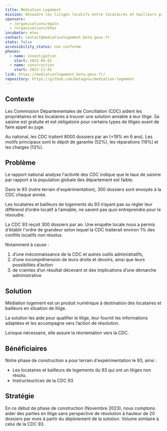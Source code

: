 ```yaml
---
title: Médiation Logement
mission: Résoudre les litiges locatifs entre locataires et bailleurs par la médiation.
sponsors:
  - /organisations/dgaln
  - /organisations/mtes
incubator: mtes
contact: contact@mediationlogement.beta.gouv.fr
stats: false
accessibility_status: non conforme
phases:
  - name: investigation
    start: 2023-05-01
  - name: construction
    start: 2023-11-01
link: https://mediationlogement.beta.gouv.fr/
repository: https://github.com/betagouv/mediation-logement
---
```

## Contexte
Les Commission Départementales de Conciliation (CDC) aident les propriétaires et les locataires à trouver une solution amiable à leur litige. Sa saisine est gratuite et est obligatoire pour certains types de litiges avant de faire appel au juge.

Au national, les CDC traitent 8000 dossiers par an (+19% en 6 ans). Les motifs principaux sont le dépôt de garantie (52%), les réparations (19%) et les charges (13%).

## Problème
Le rapport national analyse l'activité des CDC indique que le taux de saisine par rapport à la population globale des département est faible. 

Dans le 93 (notre terrain d'expérimentation), 300 dossiers sont envoyés à la CDC chaque année. 

Les locataires et bailleurs de logements du 93 n’ayant pas su régler leur différend d’ordre locatif à l’amiable, ne savent pas quoi entreprendre pour le résoudre.

La CDC 93 reçoit 300 dossiers par an. Une enquête locale nous a permis d'établir l'ordre de grandeur selon lequel la CDC traiterait environ 1% des conflits locatifs non résolus.

Notamment à cause :
1. d’une méconnaissance de la CDC et autres outils administratifs,
2. d’une incompréhension de leurs droits et devoirs, ainsi que leurs possibilités d’action
3. de craintes d’un résultat décevant et des implications d’une démarche administrative


## Solution
Médiation logement est un produit numérique à destination des locataires et bailleurs en situation de litige. 

La solution les aide pour qualifier le litige, leur fournit les informations adaptées et les accompagne vers l’action de résolution.

Lorsque nécessaire, elle assure la réorientation vers la CDC.


## Bénéficiaires
Notre phase de construction a pour terrain d'expérimentation le 93, ainsi :

* Les locataires et bailleurs de logements du 93 qui ont un litiges non résolu.
* Instructeur/ices de la CDC 93


## Stratégie

En ce début de phase de construction (Novembre 2023), nous comptons aider des parties en litige sans perspective de résolution à hauteur de 20 dossiers par mois à partir du déploiement de la solution. Volume similaire à celui de la CDC 93.
